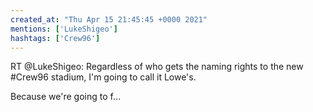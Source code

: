 ```yaml
---
created_at: "Thu Apr 15 21:45:45 +0000 2021"
mentions: ['LukeShigeo']
hashtags: ['Crew96']
---
```


RT @LukeShigeo: Regardless of who gets the naming rights to the new #Crew96 stadium, I'm going to call it Lowe's.

Because we're going to f…